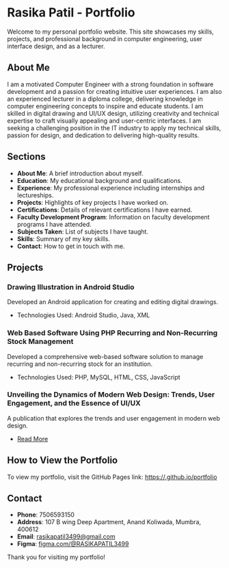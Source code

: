 # Rasika Patil - Portfolio

Welcome to my personal portfolio website. This site showcases my skills, projects, and professional background in computer engineering, user interface design, and as a lecturer.

## About Me

I am a motivated Computer Engineer with a strong foundation in software development and a passion for creating intuitive user experiences. I am also an experienced lecturer in a diploma college, delivering knowledge in computer engineering concepts to inspire and educate students. I am skilled in digital drawing and UI/UX design, utilizing creativity and technical expertise to craft visually appealing and user-centric interfaces. I am seeking a challenging position in the IT industry to apply my technical skills, passion for design, and dedication to delivering high-quality results.

## Sections

- **About Me**: A brief introduction about myself.
- **Education**: My educational background and qualifications.
- **Experience**: My professional experience including internships and lectureships.
- **Projects**: Highlights of key projects I have worked on.
- **Certifications**: Details of relevant certifications I have earned.
- **Faculty Development Program**: Information on faculty development programs I have attended.
- **Subjects Taken**: List of subjects I have taught.
- **Skills**: Summary of my key skills.
- **Contact**: How to get in touch with me.

## Projects

### Drawing Illustration in Android Studio
Developed an Android application for creating and editing digital drawings.
- Technologies Used: Android Studio, Java, XML

### Web Based Software Using PHP Recurring and Non-Recurring Stock Management
Developed a comprehensive web-based software solution to manage recurring and non-recurring stock for an institution.
- Technologies Used: PHP, MySQL, HTML, CSS, JavaScript

### Unveiling the Dynamics of Modern Web Design: Trends, User Engagement, and the Essence of UI/UX
A publication that explores the trends and user engagement in modern web design.
- [Read More](https://ijsrem.com/download/unveiling-the-dynamics-of-modern-web-design-trends-user-engagement-and-the-essence-of-ui-ux/)

## How to View the Portfolio

To view my portfolio, visit the GitHub Pages link: [https://<your-username>.github.io/portfolio](https://<your-username>.github.io/portfolio)

## Contact

- **Phone**: 7506593150
- **Address**: 107 B wing Deep Apartment, Anand Koliwada, Mumbra, 400612
- **Email**: [rasikapatil3499@gmail.com](mailto:rasikapatil3499@gmail.com)
- **Figma**: [figma.com/@RASIKAPATIL3499](https://figma.com/@RASIKAPATIL3499)

Thank you for visiting my portfolio!
